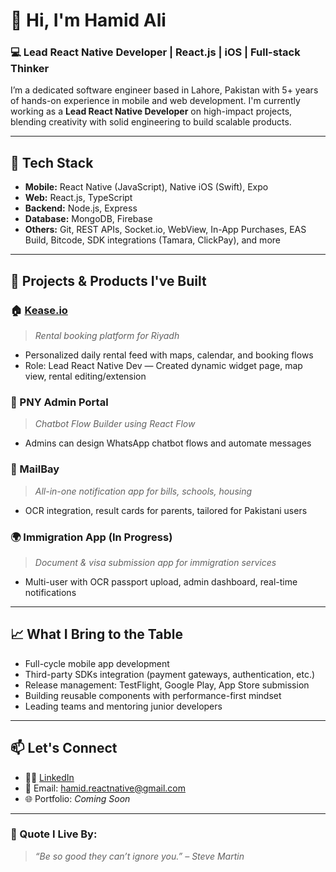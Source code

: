 # 👋 Hi, I'm Hamid Ali

### 💻 Lead React Native Developer | React.js | iOS | Full-stack Thinker

I’m a dedicated software engineer based in Lahore, Pakistan with 5+ years of hands-on experience in mobile and web development. I'm currently working as a **Lead React Native Developer** on high-impact projects, blending creativity with solid engineering to build scalable products.

---

## 🔧 Tech Stack
- **Mobile:** React Native (JavaScript), Native iOS (Swift), Expo
- **Web:** React.js, TypeScript
- **Backend:** Node.js, Express
- **Database:** MongoDB, Firebase
- **Others:** Git, REST APIs, Socket.io, WebView, In-App Purchases, EAS Build, Bitcode, SDK integrations (Tamara, ClickPay), and more

---

## 🚀 Projects & Products I've Built

### 🏠 [Kease.io](https://test.kease.io)
> *Rental booking platform for Riyadh*  
- Personalized daily rental feed with maps, calendar, and booking flows
- Role: Lead React Native Dev — Created dynamic widget page, map view, rental editing/extension

### 💬 PNY Admin Portal
> *Chatbot Flow Builder using React Flow*  
- Admins can design WhatsApp chatbot flows and automate messages

### 📱 MailBay
> *All-in-one notification app for bills, schools, housing*  
- OCR integration, result cards for parents, tailored for Pakistani users

### 🌍 Immigration App (In Progress)
> *Document & visa submission app for immigration services*  
- Multi-user with OCR passport upload, admin dashboard, real-time notifications

---

## 📈 What I Bring to the Table
- Full-cycle mobile app development
- Third-party SDKs integration (payment gateways, authentication, etc.)
- Release management: TestFlight, Google Play, App Store submission
- Building reusable components with performance-first mindset
- Leading teams and mentoring junior developers

---

## 📫 Let's Connect
- 🧑‍💻 [LinkedIn](https://linkedin.com/in/hamidali-dev)
- 💬 Email: hamid.reactnative@gmail.com
- 🌐 Portfolio: *Coming Soon*

---

### 🧠 Quote I Live By:
> *“Be so good they can’t ignore you.” – Steve Martin*
